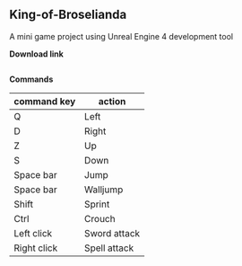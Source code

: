  ## King-of-Broselianda
A mini game project using Unreal Engine 4 development tool

**Download link**
```https://drive.google.com/drive/folders/1EO8ri7h5EZPfeGrPibfl_5kH43hEEme8?usp=sharing
```

**Commands**

command key | action
------------ | -------------
Q | Left
D | Right
Z | Up
S | Down
Space bar | Jump
Space bar | Walljump
Shift | Sprint
Ctrl | Crouch
Left click | Sword attack
Right click | Spell attack

